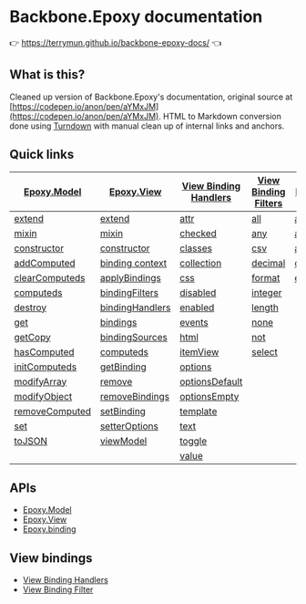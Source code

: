 # Backbone.Epoxy documentation

👉 https://terrymun.github.io/backbone-epoxy-docs/ 👈

## What is this?

Cleaned up version of Backbone.Epoxy's documentation, original source at [https://codepen.io/anon/pen/aYMxJM](https://codepen.io/anon/pen/aYMxJM). HTML to Markdown conversion done using [Turndown](http://domchristie.github.io/turndown/) with manual clean up of internal links and anchors.

## Quick links

| [Epoxy.Model](./epoxy-model.md)                   | [Epoxy.View](./epoxy-view.md)                         | [View Binding Handlers](./view-binding-handlers)          | [View Binding Filters](./view-binding-filters.md) | [Epoxy.binding](./epoxy-binding.md)               |
|-------------------------------------------------- |------------------------------------------------------ |---------------------------------------------------------- |-------------------------------------------------- |-------------------------------------------------- |
| [extend](./epoxy-model.md#extend)                 | [extend](./epoxy-view.md#extend)                      | [attr](./view-binding-handlers#attr)                      | [all](./view-binding-filters.md#all)              | [addFilter](./epoxy-binding.md#addfilter)         |
| [mixin](./epoxy-model.md#mixin)                   | [mixin](./epoxy-view.md#mixin)                        | [checked](./view-binding-handlers#checked)                | [any](./view-binding-filters.md#any)              | [addHandler](./epoxy-binding.md#addhandler)       |
| [constructor](./epoxy-model.md#constructor)       | [constructor](./epoxy-view.md#constructor)            | [classes](./view-binding-handlers#classes)                | [csv](./view-binding-filters.md#csv)              | [allowedParams](./epoxy-binding.md#allowedparams) |
| [addComputed](./epoxy-model.md#addcomputed)       | [binding context](./epoxy-view.md#binding-context)    | [collection](./view-binding-handlers#collection)          | [decimal](./view-binding-filters.md#decimal)      | [config](./epoxy-binding.md#config)               |
| [clearComputeds](./epoxy-model.md#clearcomputeds) | [applyBindings](./epoxy-view.md#applybindings)        | [css](./view-binding-handlers#css)                        | [format](./view-binding-filters.md#format)        | [emptyCache](./epoxy-binding.md#emptycache)       |
| [computeds](./epoxy-model.md#computeds)           | [bindingFilters](./epoxy-view.md#bindingfilters)      | [disabled](./view-binding-handlers#disabled)              | [integer](./view-binding-filters.md#integer)      |                                                   |
| [destroy](./epoxy-model.md#destroy)               | [bindingHandlers](./epoxy-view.md#bindinghandlers)    | [enabled](./view-binding-handlers#enabled)                | [length](./view-binding-filters.md#length)        |                                                   |
| [get](./epoxy-model.md#get)                       | [bindings](./epoxy-view.md#bindings)                  | [events](./view-binding-handlers#events)                  | [none](./view-binding-filters.md#none)            |                                                   |
| [getCopy](./epoxy-model.md#getcopy)               | [bindingSources](./epoxy-view.md#bindingsources)      | [html](./view-binding-handlers#html)                      | [not](./view-binding-filters.md#not)              |                                                   |
| [hasComputed](./epoxy-model.md#hascomputed)       | [computeds](./epoxy-view.md#computeds)                | [itemView](./view-binding-handlers#itemview)              | [select](./view-binding-filters.md#select)        |                                                   |
| [initComputeds](./epoxy-model.md#initcomputeds)   | [getBinding](./epoxy-view.md#getbinding)              | [options](./view-binding-handlers#options)                |                                                   |                                                   |
| [modifyArray](./epoxy-model.md#modifyarray)       | [remove](./epoxy-view.md#remove)                      | [optionsDefault](./view-binding-handlers#optionsdefault)  |                                                   |                                                   |
| [modifyObject](./epoxy-model.md#modifyobject)     | [removeBindings](./epoxy-view.md#removebindings)      | [optionsEmpty](./view-binding-handlers#optionsempty)      |                                                   |                                                   |
| [removeComputed](./epoxy-model.md#removecomputed) | [setBinding](./epoxy-view.md#setbinding)              | [template](./view-binding-handlers#template)              |                                                   |                                                   |
| [set](./epoxy-model.md#set)                       | [setterOptions](./epoxy-view.md#setteroptions)        | [text](./view-binding-handlers#text)                      |                                                   |                                                   |
| [toJSON](./epoxy-model.md#tojson)                 | [viewModel](./epoxy-view.md#viewmodel)                | [toggle](./view-binding-handlers#toggle)                  |                                                   |                                                   |
|                                                   |                                                       | [value](./view-binding-handlers#value)                    |                                                   |                                                   |

## APIs

- [Epoxy.Model](./epoxy-model.md)
- [Epoxy.View](./epoxy-view.md)
- [Epoxy.binding](./epoxy-binding.md)

## View bindings

- [View Binding Handlers](./view-binding-handlers)
- [View Binding Filter](./view-binding-filters.md)
